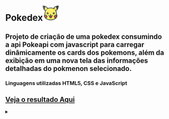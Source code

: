 <h1>Pokedex<img src="pikachu.png" width="50px" heigth="50px"></h1>

<h2>Projeto de criação de uma pokedex consumindo a api Pokeapi com javascript para carregar dinâmicamente os cards dos pokemons, além da exibição em uma nova tela das informações detalhadas do pokmenon selecionado.</h2>

<h3>Linguagens utilizadas HTML5, CSS e JavaScript</h3>

## [Veja o resultado Aqui](https://pokedex-v75bqebar-rodoxbpl.vercel.app/)




<details align="left">
  <summary></summary> 
  
  - Pokemon api developed by <a href="https://pokeapi.co/">Pokeapi</a>
  - Pokemon App visual designer created by <a href="https://dribbble.com/shots/6545819-Pokedex-App/attachments/6545819-Pokedex-App?mode=media"> Pokedex App by Saepul Nahwan</a>
  - Pokemon icon created by <a href="https://www.flaticon.com/br/icones-gratis/pokemon" title="pokémon ícones">Pokémon ícones criados por Those Icons - Flaticon</a>
</details>

